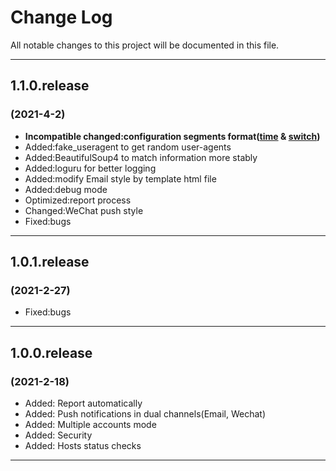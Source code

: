 # Change Log

All notable changes to this project will be documented in this file.

---

## 1.1.0.release

### (2021-4-2)

- **Incompatible changed:configuration segments format([time](https://github.com/BenjiaH/CDU-ISP-AutoReport/commit/8f859965bbb635a19ef750daa857c8c7e081dd3e) & [switch](https://github.com/BenjiaH/CDU-ISP-AutoReport/commit/1a9f69d8efd757b897bfcacc1249e809bc9b9219))**
- Added:fake_useragent to get random user-agents
- Added:BeautifulSoup4 to match information more stably
- Added:loguru for better logging
- Added:modify Email style by template html file
- Added:debug mode
- Optimized:report process
- Changed:WeChat push style
- Fixed:bugs

---

## 1.0.1.release

### (2021-2-27)

- Fixed:bugs

---

## 1.0.0.release

### (2021-2-18)

- Added: Report automatically
- Added: Push notifications in dual channels(Email, Wechat)
- Added: Multiple accounts mode
- Added: Security
- Added: Hosts status checks

---
